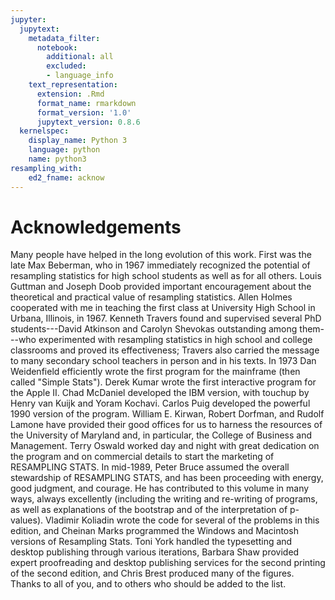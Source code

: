 ```yaml
---
jupyter:
  jupytext:
    metadata_filter:
      notebook:
        additional: all
        excluded:
        - language_info
    text_representation:
      extension: .Rmd
      format_name: rmarkdown
      format_version: '1.0'
      jupytext_version: 0.8.6
  kernelspec:
    display_name: Python 3
    language: python
    name: python3
resampling_with:
    ed2_fname: acknow
---
```


# Acknowledgements

Many people have helped in the long evolution of this work. First was
the late Max Beberman, who in 1967 immediately recognized the potential
of resampling statistics for high school students as well as for all
others. Louis Guttman and Joseph Doob provided important encouragement
about the theoretical and practical value of resampling statistics.
Allen Holmes cooperated with me in teaching the first class at
University High School in Urbana, Illinois, in 1967. Kenneth Travers
found and supervised several PhD students---David Atkinson and Carolyn
Shevokas outstanding among them---who experimented with resampling
statistics in high school and college classrooms and proved its
effectiveness; Travers also carried the message to many secondary school
teachers in person and in his texts. In 1973 Dan Weidenfield efficiently
wrote the first program for the mainframe (then called "Simple Stats").
Derek Kumar wrote the first interactive program for the Apple II. Chad
McDaniel developed the IBM version, with touchup by Henry van Kuijk and
Yoram Kochavi. Carlos Puig developed the powerful 1990 version of the
program. William E. Kirwan, Robert Dorfman, and Rudolf Lamone have
provided their good offices for us to harness the resources of the
University of Maryland and, in particular, the College of Business and
Management. Terry Oswald worked day and night with great dedication on
the program and on commercial details to start the marketing of
RESAMPLING STATS. In mid-1989, Peter Bruce assumed the overall
stewardship of RESAMPLING STATS, and has been proceeding with energy,
good judgment, and courage. He has contributed to this volume in many
ways, always excellently (including the writing and re-writing of
programs, as well as explanations of the bootstrap and of the
interpretation of p-values). Vladimir Koliadin wrote the code for
several of the problems in this edition, and Cheinan Marks programmed
the Windows and Macintosh versions of Resampling Stats. Toni York
handled the typesetting and desktop publishing through various
iterations, Barbara Shaw provided expert proofreading and desktop
publishing services for the second printing of the second edition, and
Chris Brest produced many of the figures. Thanks to all of you, and to
others who should be added to the list.

